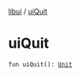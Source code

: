[libui](index.md) / [uiQuit](./ui-quit.md)

# uiQuit

`fun uiQuit(): `[`Unit`](https://kotlinlang.org/api/latest/jvm/stdlib/kotlin/-unit/index.html)